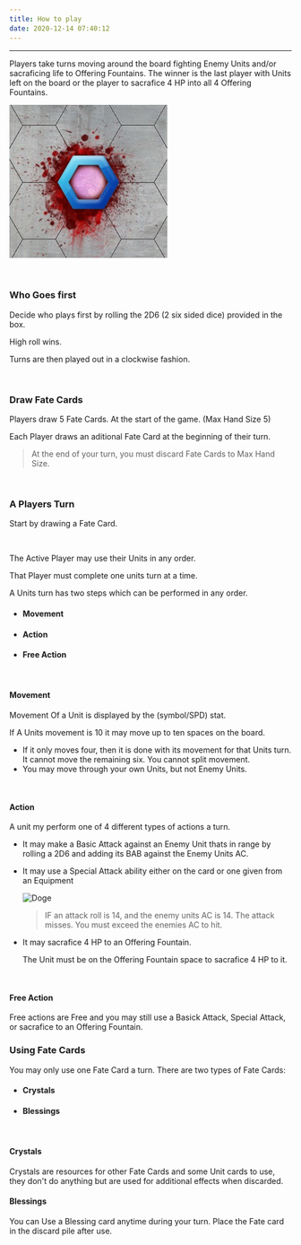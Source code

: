 ```yaml
---
title: How to play
date: 2020-12-14 07:40:12
---
```

___
Players take turns moving around the board fighting Enemy Units and/or sacraficing life to Offering Fountains.
The winner is the last player with Units left on the board or the player to sacrafice 4 HP into all 4 Offering Fountains.

![Offering Point](./how_to_play/Offering-Fountain.jpg)

<br>

### Who Goes first
Decide who plays first by rolling the 2D6 (2 six sided dice) provided in the box.

High roll wins.

Turns are then played out in a clockwise fashion.

<br>

### Draw Fate Cards

Players draw 5 Fate Cards. At the start of the game. (Max Hand Size 5)

Each Player draws an aditional Fate Card at the beginning of their turn.

> At the end of your turn, you must discard Fate Cards to Max Hand Size.

<br>

### A Players Turn

Start by drawing a Fate Card.

<br>

The Active Player may use their Units in any order.

That Player must complete one units turn at a time.

A Units turn has two steps which can be performed in any order. 							
							
* #### Movement							
* #### Action
* #### Free Action					
							
<br>

#### Movement 

Movement Of a Unit is displayed by the (symbol/SPD) stat.

If A Units movement is 10 it may move up to ten spaces on the board.

* If it only moves four, then it is done with its movement for that Units turn. It cannot move the remaining six. You cannot split movement.
* You may move through your own Units, but not Enemy Units. 						


<br>

#### Action							
A unit my perform one of 4 different types of actions a turn.							
* It may make a Basic Attack against an Enemy Unit thats in range by rolling a 2D6 and adding its BAB against the Enemy Units AC. 
* It may use a Special Attack ability either on the card or one given from an Equipment

    ![Doge](https://git.io/Doge) 
    
    >  IF an attack roll is 14, and the enemy units AC is 14. The attack misses. You must exceed the enemies AC to hit.

* It may sacrafice 4 HP to an Offering Fountain. 

    The Unit must be on the Offering Fountain space to sacrafice 4 HP to it. 
	
<br>    

#### Free Action 
Free actions are Free and you may still use a Basick Attack, Special Attack, or sacrafice to an Offering Fountain.						


### Using Fate Cards

You may only use one Fate Card a turn. There are two types of Fate Cards:

* #### Crystals

* #### Blessings

<br>

#### Crystals

Crystals are resources for other Fate Cards and some Unit cards to use, they don't do anything but are used for additional effects when discarded.
<br>

#### Blessings

You can Use a Blessing card anytime during your turn. Place the Fate card in the discard pile after use.